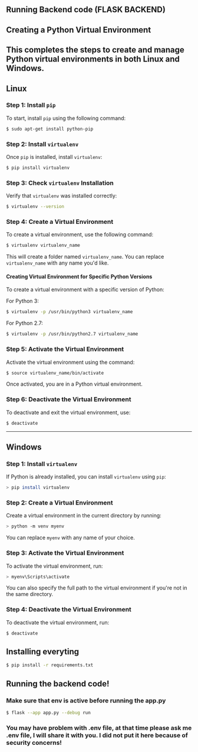 ## Running Backend code (FLASK BACKEND)

## Creating a Python Virtual Environment

## This completes the steps to create and manage Python virtual environments in both Linux and Windows.

## Linux

### Step 1: Install `pip`
To start, install `pip` using the following command:

```bash
$ sudo apt-get install python-pip
```

### Step 2: Install `virtualenv`
Once `pip` is installed, install `virtualenv`:

```bash
$ pip install virtualenv
```

### Step 3: Check `virtualenv` Installation
Verify that `virtualenv` was installed correctly:

```bash
$ virtualenv --version
```

### Step 4: Create a Virtual Environment
To create a virtual environment, use the following command:

```bash
$ virtualenv virtualenv_name
```

This will create a folder named `virtualenv_name`. You can replace `virtualenv_name` with any name you'd like.

#### Creating Virtual Environment for Specific Python Versions
To create a virtual environment with a specific version of Python:

For Python 3:
```bash
$ virtualenv -p /usr/bin/python3 virtualenv_name
```

For Python 2.7:
```bash
$ virtualenv -p /usr/bin/python2.7 virtualenv_name
```

### Step 5: Activate the Virtual Environment
Activate the virtual environment using the command:

```bash
$ source virtualenv_name/bin/activate
```

Once activated, you are in a Python virtual environment. 

### Step 6: Deactivate the Virtual Environment
To deactivate and exit the virtual environment, use:

```bash
$ deactivate
```

---

## Windows

### Step 1: Install `virtualenv`
If Python is already installed, you can install `virtualenv` using `pip`:

```bash
> pip install virtualenv
```

### Step 2: Create a Virtual Environment
Create a virtual environment in the current directory by running:

```bash
> python -m venv myenv
```

You can replace `myenv` with any name of your choice.

### Step 3: Activate the Virtual Environment
To activate the virtual environment, run:

```bash
> myenv\Scripts\activate
```

You can also specify the full path to the virtual environment if you're not in the same directory.

### Step 4: Deactivate the Virtual Environment
To deactivate the virtual environment, run:

```bash
$ deactivate
```



## Installing everyting

```bash
$ pip install -r requirements.txt
```

## Running the backend code!
### Make sure that env is active before running the app.py 

```bash
$ flask --app app.py --debug run
```

### You may have problem with .env file, at that time please ask me .env file, I will share it with you. I did not put it here because of security concerns!